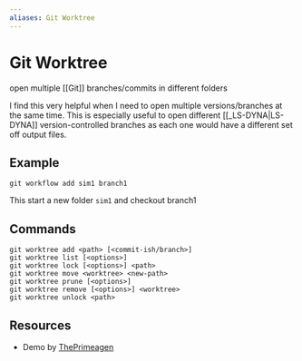 ```yaml
---
aliases: Git Worktree
---
```


# Git Worktree

open multiple [[Git]] branches/commits in  different folders

I find this very helpful when I need to open multiple versions/branches at the same time. 
This is especially useful to open different [[_LS-DYNA|LS-DYNA]] version-controlled branches as each one would have a different set off output files.

## Example

`git workflow add sim1 branch1`

This start a new folder `sim1`  and checkout branch1


##  Commands

```
git worktree add <path> [<commit-ish/branch>]
git worktree list [<options>]
git worktree lock [<options>] <path>
git worktree move <worktree> <new-path>
git worktree prune [<options>]
git worktree remove [<options>] <worktree>
git worktree unlock <path>
```

## Resources

- Demo by [ThePrimeagen](https://www.youtube.com/watch?v=2uEqYw-N8uE)